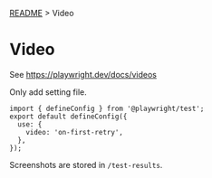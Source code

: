 [README](../README.md) > Video

# Video
See https://playwright.dev/docs/videos

Only add setting file.

```
import { defineConfig } from '@playwright/test';
export default defineConfig({
  use: {
    video: 'on-first-retry',
  },
});
```

Screenshots are stored in `/test-results`.

